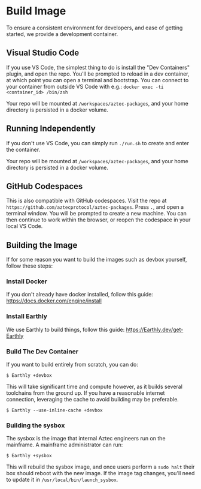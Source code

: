 # Build Image

To ensure a consistent environment for developers, and ease of getting started, we provide a development container.

## Visual Studio Code

If you use VS Code, the simplest thing to do is install the "Dev Containers" plugin, and open the repo.
You'll be prompted to reload in a dev container, at which point you can open a terminal and bootstrap.
You can connect to your container from outside VS Code with e.g.: `docker exec -ti <container_id> /bin/zsh`

Your repo will be mounted at `/workspaces/aztec-packages`, and your home directory is persisted in a docker volume.

## Running Independently

If you don't use VS Code, you can simply run `./run.sh` to create and enter the container.

Your repo will be mounted at `/workspaces/aztec-packages`, and your home directory is persisted in a docker volume.

## GitHub Codespaces

This is also compatible with GitHub codespaces. Visit the repo at `https://github.com/aztecprotocol/aztec-packages`.
Press `.`, and open a terminal window. You will be prompted to create a new machine.
You can then continue to work within the browser, or reopen the codespace in your local VS Code.

## Building the Image

If for some reason you want to build the images such as devbox yourself, follow these steps:

### Install Docker

If you don't already have docker installed, follow this guide: https://docs.docker.com/engine/install

### Install Earthly

We use Earthly to build things, follow this guide: https://Earthly.dev/get-Earthly

### Build The Dev Container

If you want to build entirely from scratch, you can do:

```
$ Earthly +devbox
```

This will take significant time and compute however, as it builds several toolchains from the ground up.
If you have a reasonable internet connection, leveraging the cache to avoid building may be preferable.

```
$ Earthly --use-inline-cache +devbox
```

### Building the sysbox

The sysbox is the image that internal Aztec engineers run on the mainframe. A mainframe administrator can run:

```
$ Earthly +sysbox
```

This will rebuild the sysbox image, and once users perform a `sudo halt` their box should reboot with the new image.
If the image tag changes, you'll need to update it in `/usr/local/bin/launch_sysbox`.
